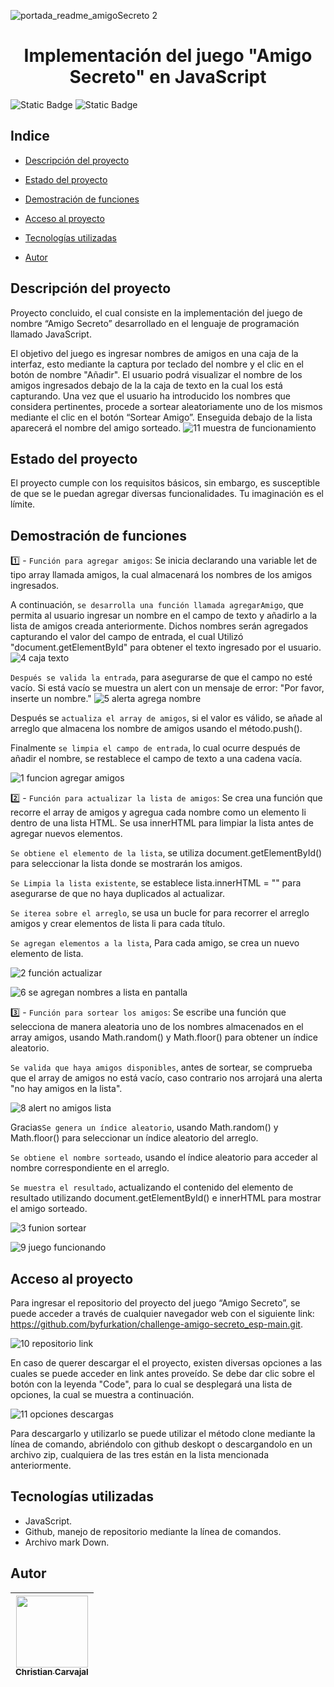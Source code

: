 ![portada_readme_amigoSecreto 2](https://github.com/user-attachments/assets/20444e1a-e211-4730-a3a2-a965b63299b6)

<h1 align="center"> Implementación del juego "Amigo Secreto" en JavaScript </h1>

<img alt="Static Badge" src="https://img.shields.io/badge/Oracle-%20Alura-blue?style=flat&labelColor=red"> <img alt="Static Badge" src="https://img.shields.io/badge/Released_Date-February%202025-blue?style=plastic&labelColor=white">

## Indice  

- [Descripción del proyecto](#descripción-del-proyecto)

- [Estado del proyecto](#estado-del-proyecto)

- [Demostración de funciones](#demostración-de-funciones)

- [Acceso al proyecto](#acceso-al-proyecto)

- [Tecnologías utilizadas](#tecnologías-utilizadas)

- [Autor](#autor)

## Descripción del proyecto
Proyecto concluido, el cual consiste en la implementación del juego de nombre “Amigo Secreto” desarrollado en el lenguaje de programación llamado JavaScript. 

El objetivo del juego es ingresar nombres de amigos en una caja de la interfaz, esto mediante la captura por teclado del nombre y el clic en el botón de nombre "Añadir". El usuario podrá visualizar el nombre de los amigos ingresados debajo de la la caja de texto en la cual los está capturando. Una vez que el usuario ha introducido los nombres que considera pertinentes, procede a sortear aleatoriamente uno de los mismos mediante el clic en el botón “Sortear Amigo”. Enseguida debajo de la lista aparecerá el nombre del amigo sorteado. 
![11  muestra de funcionamiento](https://github.com/user-attachments/assets/fef9431a-73ba-4936-aaed-99eab257738a)

## Estado del proyecto
El proyecto cumple con los requisitos básicos, sin embargo, es susceptible de que se le puedan agregar diversas funcionalidades. Tu imaginación es el límite. 

## Demostración de funciones

1️⃣ - `Función para agregar amigos`: Se inicia declarando una variable let de tipo array llamada amigos, la cual almacenará los nombres de los amigos ingresados.

A continuación, `se desarrolla una función llamada agregarAmigo`, que permita al usuario ingresar un nombre en el campo de texto y añadirlo a la lista de amigos creada anteriormente. Dichos nombres serán agregados capturando el valor del campo de entrada, el cual Utilizó "document.getElementById" para obtener el texto ingresado por el usuario. 
![4  caja texto](https://github.com/user-attachments/assets/7c410d10-baa7-4310-af57-b25ce2565b7b)


`Después se valida la entrada`, para asegurarse de que el campo no esté vacío. Si está vacío se muestra un alert con un mensaje de error: "Por favor, inserte un nombre."
![5  alerta agrega nombre](https://github.com/user-attachments/assets/b7284616-0d97-4fdc-a7af-6d052b14bef2)

Después se `actualiza el array de amigos`, si el valor es válido, se añade al arreglo que almacena los nombre de amigos usando el método.push(). 

Finalmente `se limpia el campo de entrada`, lo cual ocurre después de añadir el nombre, se restablece el campo de texto a una cadena vacía.

![1  funcion agregar amigos](https://github.com/user-attachments/assets/281c69e8-6dc6-4aa1-90af-b087354c0b59)

2️⃣ - `Función para actualizar la lista de amigos`: Se crea una función que recorre el array de amigos y agregua cada nombre como un elemento li dentro de una lista HTML. Se usa innerHTML para limpiar la lista antes de agregar nuevos elementos.

`Se obtiene el elemento de la lista`, se utiliza document.getElementById() para seleccionar la lista donde se mostrarán los amigos.

`Se Limpia la lista existente`, se establece lista.innerHTML = "" para asegurarse de que no haya duplicados al actualizar.

`Se iterea sobre el arreglo`, se usa un bucle for para recorrer el arreglo amigos y crear elementos de lista li para cada título.

`Se agregan elementos a la lista`, Para cada amigo, se crea un nuevo elemento de lista.

![2  función actualizar](https://github.com/user-attachments/assets/fba5d24e-9472-40c2-acf8-e080144afec8)

![6  se agregan nombres a lista en pantalla](https://github.com/user-attachments/assets/6ee4dc6a-60af-4641-a643-b0b59d9de34c)

3️⃣ - `Función para sortear los amigos`: Se escribe una función que selecciona de manera aleatoria uno de los nombres almacenados en el array amigos, usando Math.random() y Math.floor() para obtener un índice aleatorio.

`Se valida que haya amigos disponibles`, antes de sortear, se comprueba que el array de amigos no está vacío, caso contrario nos arrojará una alerta "no hay amigos en la lista". 

![8  alert no amigos lista](https://github.com/user-attachments/assets/f51c8751-777a-4294-af62-62575184b7db)

Gracias`Se genera un índice aleatorio`, usando Math.random() y Math.floor() para seleccionar un índice aleatorio del arreglo.

`Se obtiene el nombre sorteado`, usando el índice aleatorio para acceder al nombre correspondiente en el arreglo.

`Se muestra el resultado`, actualizando el contenido del elemento de resultado utilizando document.getElementById()  e innerHTML para mostrar el amigo sorteado.

![3  funion sortear](https://github.com/user-attachments/assets/0ee118a2-3340-4b3e-b07f-2d7b768dfc27)

![9  juego funcionando](https://github.com/user-attachments/assets/71967555-6449-47c2-9d87-0789718f2bfe)

## Acceso al proyecto
 
Para ingresar el repositorio del proyecto del juego “Amigo Secreto”, se puede acceder a través de cualquier navegador web con el siguiente link: https://github.com/byfurkation/challenge-amigo-secreto_esp-main.git. 

![10  repositorio link](https://github.com/user-attachments/assets/9154aea6-41a7-4f9c-8b3d-cec676c0ee4d)

En caso de querer descargar el el proyecto, existen diversas opciones a las cuales se puede acceder en link antes proveído. Se debe dar clic sobre el botón con la leyenda "Code", para lo cual se desplegará una lista de opciones, la cual se muestra a continuación. 

![11  opciones descargas](https://github.com/user-attachments/assets/7a469a2c-7689-4683-81f0-82a153cefcb4)

Para descargarlo y utilizarlo se puede utilizar el método clone mediante la línea de comando, abriéndolo con github deskopt o descargandolo en un archivo zip, cualquiera de las tres están en la lista mencionada anteriormente. 

## Tecnologías utilizadas
* JavaScript.
* Github, manejo de repositorio mediante la línea de comandos. 
* Archivo mark Down.

## Autor

| [<img src="https://avatars.githubusercontent.com/u/194540551?s=200" width=115><br><sub>Christian Carvajal</sub>](https://github.com/byfurkation) |
| :---: |

